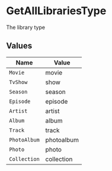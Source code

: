 # GetAllLibrariesType

The library type


## Values

| Name         | Value        |
| ------------ | ------------ |
| `Movie`      | movie        |
| `TvShow`     | show         |
| `Season`     | season       |
| `Episode`    | episode      |
| `Artist`     | artist       |
| `Album`      | album        |
| `Track`      | track        |
| `PhotoAlbum` | photoalbum   |
| `Photo`      | photo        |
| `Collection` | collection   |